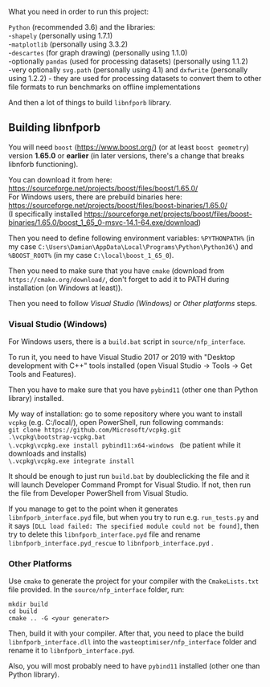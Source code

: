 What you need in order to run this project:

`Python` (recommended 3.6) and the libraries:  
-`shapely` (personally using 1.7.1)  
-`matplotlib` (personally using 3.3.2)  
-`descartes` (for graph drawing) (personally using 1.1.0)  
-optionally `pandas` (used for processing datasets) (personally using 1.1.2)  
-very optionally `svg.path` (personally using 4.1) and `dxfwrite` (personally using 1.2.2) - they are used for processing datasets to convert them to other file formats to run benchmarks on offline implementations

And then a lot of things to build  `libnfporb` library.

Building libnfporb
------------------

You will need `boost` (https://www.boost.org/) (or at least `boost geometry`) version **1.65.0** or **earlier** (in later versions, there's a change that breaks libnforb functioning).

You can download it from here:  
https://sourceforge.net/projects/boost/files/boost/1.65.0/  
For Windows users, there are prebuild binaries here:  
https://sourceforge.net/projects/boost/files/boost-binaries/1.65.0/  
(I specifically installed https://sourceforge.net/projects/boost/files/boost-binaries/1.65.0/boost_1_65_0-msvc-14.1-64.exe/download)

Then you need to define following environment variables: `%PYTHONPATH%` (in my case `C:\Users\Damian\AppData\Local\Programs\Python\Python36\`) and `%BOOST_ROOT%` (in my case `C:\local\boost_1_65_0`).

Then you need to make sure that you have `cmake` (download from `https://cmake.org/download/`, don't forget to add it to PATH during installation (on Windows at least)).

Then you need to follow *Visual Studio (Windows)* or *Other platforms* steps.

### Visual Studio (Windows)

For Windows users, there is a `build.bat` script in `source/nfp_interface`.

To run it, you need to have Visual Studio 2017 or 2019 with "Desktop development with C++" tools installed (open Visual Studio -> Tools -> Get Tools and Features).

Then you have to make sure that you have `pybind11` (other one than Python library) installed.

My way of installation: go to some repository where you want to install `vcpkg` (e.g. C:/local/), open PowerShell, run following commands:  
`git clone https://github.com/Microsoft/vcpkg.git`  
`.\vcpkg\bootstrap-vcpkg.bat`  
`\.vcpkg\vcpkg.exe install pybind11:x64-windows ` (be patient while it downloads and installs)  
`\.vcpkg\vcpkg.exe integrate install`

It should be enough to just run `build.bat` by doubleclicking the file and it will launch Developer Command Prompt for Visual Studio. If not, then run the file from Developer PowerShell from Visual Studio.

If you manage to get to the point when it generates `libnfporb_interface.pyd` file, but when you try to run e.g. `run_tests.py` and it says `[DLL load failed: The specified module could not be found]`, then try to delete this `libnfporb_interface.pyd` file and rename  `libnfporb_interface.pyd_rescue` to  `libnfporb_interface.pyd` . 

### Other Platforms
Use `cmake` to generate the project for your compiler with the
`CmakeLists.txt` file provided. In the `source/nfp_interface`
folder, run:

``` {.cmd}
mkdir build
cd build
cmake .. -G <your generator>
```

Then, build it with your compiler. After that, you need to
place the build `libnfporb_interface.dll` into the
`wasteoptimiser/nfp_interface` folder and rename it to
`libnfporb_interface.pyd`.

Also, you will most probably need to have `pybind11` installed (other one than Python library).
